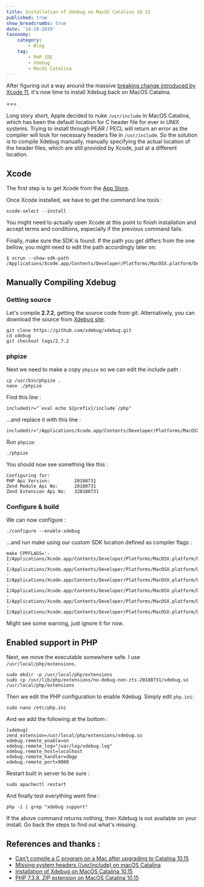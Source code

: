 ```yaml
---
title: Installation of Xdebug on MacOS Catalina 10.15
published: true
show_breadcrumbs: true
date: '14-10-2019'
taxonomy:
    category:
        - Blog
    tag:
        - PHP IDE
        - Xdebug
        - MacOS Catalina
---
```


After figuring out a way around the massive [breaking change introduced by Xcode 11](/blog/xdebug-catalina-issue), it's now time to install Xdebug back on MacOS Catalina.

===

Long story short, Apple decided to nuke `/usr/include` in MacOS Catalina, which has been the default location for C header file for ever in UNIX systems. Trying to install through PEAR / PECL will return an error as the compiler will look for necessary headers file in `/usr/include`. So the solution is to compile Xdebug manually, manually specifying the actual location of the header files, which are still provided by Xcode, just at a different location.

## Xcode

The first step is to get Xcode from the [App Store](https://apps.apple.com/ca/app/xcode/id497799835).

Once Xcode installed, we have to get the command line tools :
```
xcode-select --install
```

You might need to actually open Xcode at this point to finish installation and accept terms and conditions, especially if the previous command fails.


Finally, make sure the SDK is found. If the path you get differs from the one bellow, you might need to edit the path accordingly later on:
```
$ xcrun --show-sdk-path
/Applications/Xcode.app/Contents/Developer/Platforms/MacOSX.platform/Developer/SDKs/MacOSX.sdk
```

## Manually Compiling Xdebug

### Getting source
Let's compile **2.7.2**, getting the source code from git. Alternatively, you can download the source from [Xdebug site](https://xdebug.org/download.php#releases).

```
git clone https://github.com/xdebug/xdebug.git
cd xdebug
git checkout tags/2.7.2
```

### phpize
Next we need to make a copy `phpize` so we can edit the include path :

```
cp /usr/bin/phpize .
nano ./phpize
```

Find this line :

```
includedir="`eval echo ${prefix}/include`/php"
```

...and replace it with this line :
```
includedir="/Applications/Xcode.app/Contents/Developer/Platforms/MacOSX.platform/Developer/SDKs/MacOSX.sdk/usr/include/php"
```

Run `phpize`:

```
./phpize
```

You should now see something like this :

```
Configuring for:
PHP Api Version:         20180731
Zend Module Api No:      20180731
Zend Extension Api No:   320180731
```

### Configure & build

We can now configure :

```
./configure --enable-xdebug
```

...and run make using our custom SDK location defined as compiler flags :
```
make CPPFLAGS='-I/Applications/Xcode.app/Contents/Developer/Platforms/MacOSX.platform/Developer/SDKs/MacOSX.sdk/usr/include/php -I/Applications/Xcode.app/Contents/Developer/Platforms/MacOSX.platform/Developer/SDKs/MacOSX.sdk/usr/include/php/main -I/Applications/Xcode.app/Contents/Developer/Platforms/MacOSX.platform/Developer/SDKs/MacOSX.sdk/usr/include/php/TSRM -I/Applications/Xcode.app/Contents/Developer/Platforms/MacOSX.platform/Developer/SDKs/MacOSX.sdk/usr/include/php/Zend -I/Applications/Xcode.app/Contents/Developer/Platforms/MacOSX.platform/Developer/SDKs/MacOSX.sdk/usr/include/php/ext -I/Applications/Xcode.app/Contents/Developer/Platforms/MacOSX.platform/Developer/SDKs/MacOSX.sdk/usr/include/php/ext/date/lib'
```

Might see some warning, just ignore it for now.


## Enabled support in PHP

Next, we move the executable somewhere safe. I use `/usr/local/php/extensions`.

```
sudo mkdir -p /usr/local/php/extensions
sudo cp /usr/lib/php/extensions/no-debug-non-zts-20180731/xdebug.so /usr/local/php/extensions
```

Then we edit the PHP configuration to enable Xdebug. Simply edit `php.ini`:

```
sudo nano /etc/php.ini
```

And we add the following at the bottom :
```
[xdebug]
zend_extension=/usr/local/php/extensions/xdebug.so
xdebug.remote_enable=on
xdebug.remote_log="/var/log/xdebug.log"
xdebug.remote_host=localhost
xdebug.remote_handler=dbgp
xdebug.remote_port=9000
```

Restart built in server to be sure :
```
sudo apachectl restart
```

And finally test everything went fine :

```
php -i | grep "xdebug support"
```

If the above command returns nothing, then Xdebug is not available on your install. Go back the steps to find out what's missing.


## References and thanks :
- [Can't compile a C program on a Mac after upgrading to Catalina 10.15](https://stackoverflow.com/questions/58278260/cant-compile-a-c-program-on-a-mac-after-upgrading-to-catalina-10-15)
- [Missing system headers (/usr/include) on macOS Catalina](https://stackoverflow.com/questions/58232595/missing-system-headers-usr-include-on-macos-catalina)
- [Installation of Xdebug on MacOS Catalina 10.15](https://stackoverflow.com/questions/58317736/installation-of-xdebug-on-macos-catalina-10-15)
- [PHP 7.3.8. ZIP extension on MacOS Catalina 10.15](https://superuser.com/questions/1487126/php-7-3-8-zip-extension-on-macos-catalina-10-15)
